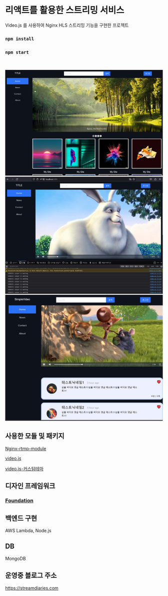 # 리액트를 활용한 스트리밍 서비스

Video.js 를 사용하여 Nginx HLS 스트리밍 기능을 구현한 프로젝트

### `npm install`

### `npm start`

<br>

![img](/public/test/preview_02.png)
![img](/public/preview.jpg)
![img](/public/test/preview_03.jpg)

## 사용한 모듈 및 패키지

[Nginx-rtmp-module](https://github.com/arut/nginx-rtmp-module)

[video.js](https://github.com/videojs/video.js.git)

[video.js-커스텀테마](https://github.com/videojs/themes)

## 디자인 프레임워크

### [Foundation](https://get.foundation/)


## 백엔드 구현

AWS Lambda, Node.js

## DB 

MongoDB


## 운영중 블로그 주소

https://streamdiaries.com


